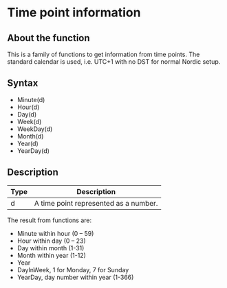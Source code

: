﻿# Time point information
## About the function
This is a family of functions to get information from time points. The standard
calendar is used, i.e. UTC+1 with no DST for normal Nordic setup.

## Syntax
- Minute(d)
- Hour(d)
- Day(d)
- Week(d)
- WeekDay(d)
- Month(d)
- Year(d)
- YearDay(d)

## Description

| Type | Description |
|---|---|
| d | A time point represented as a number. |

The result from functions are:

- Minute within hour (0 – 59)
- Hour within day (0 – 23)
- Day within month (1-31)
- Month within year (1-12)
- Year
- DayInWeek, 1 for Monday, 7 for Sunday
- YearDay, day number within year (1-366)
